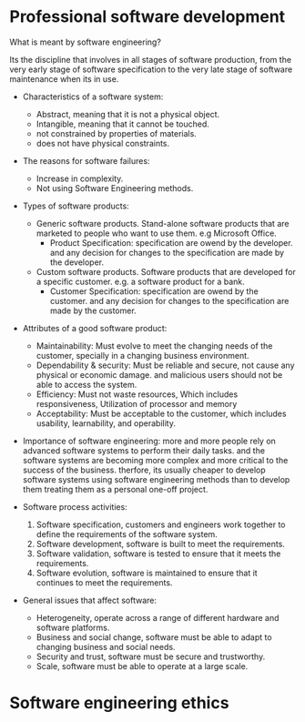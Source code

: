 # Professional software development

What is meant by software engineering?

Its the discipline that involves in all stages of software production, from the very early stage of software specification to the very late stage of software maintenance when its in use.

- Characteristics of a software system:
    - Abstract, meaning that it is not a physical object.
    - Intangible, meaning that it cannot be touched.
    - not constrained by properties of materials.
    - does not have physical constraints.

- The reasons for software failures:
    - Increase in complexity.
    - Not using Software Engineering methods.

- Types of software products:
    - Generic software products. Stand-alone software products that are marketed to people who want to use them. e.g Microsoft Office.
        - Product Specification: specification are owend by the developer. and any decision for changes to the specification are made by the developer.
    - Custom software products. Software products that are developed for a specific customer. e.g. a software product for a bank.
        - Customer Specification: specification are owend by the customer. and any decision for changes to the specification are made by the customer.

- Attributes of a good software product:
    - Maintainability: Must evolve to meet the changing needs of the customer, specially in a changing business environment.
    - Dependability & security: Must be reliable and secure, not cause any physical or economic damage. and malicious users should not be able to access the system.
    - Efficiency: Must not waste resources, Which includes responsiveness, Utilization of processor and memory
    - Acceptability: Must be acceptable to the customer, which includes usability, learnability, and operability.

- Importance of software engineering: more and more people rely on advanced software systems to perform their daily tasks. and the software systems are becoming more complex and more critical to the success of the business. therfore, its usually cheaper to develop software systems using software engineering methods than to develop them treating them as a personal one-off project.

- Software process activities:
    1. Software specification, customers and engineers work together to define the requirements of the software system.
    2. Software development, software is built to meet the requirements.
    3. Software validation, software is tested to ensure that it meets the requirements.
    4. Software evolution, software is maintained to ensure that it continues to meet the requirements.

- General issues that affect software:
    - Heterogeneity, operate across a range of different hardware and software platforms.
    - Business and social change, software must be able to adapt to changing business and social needs.
    - Security and trust, software must be secure and trustworthy.
    - Scale, software must be able to operate at a large scale.

# Software engineering ethics